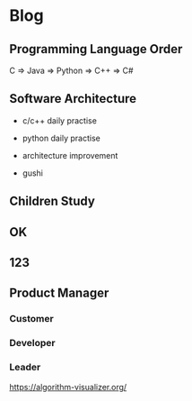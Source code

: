 # Blog

## Programming Language Order

C => Java => Python => C++ => C#

## Software Architecture


- c/c++ daily practise

- python daily practise

- architecture improvement

- gushi

## Children Study


## OK


## 123


## Product Manager
### Customer
### Developer
### Leader 


https://algorithm-visualizer.org/
